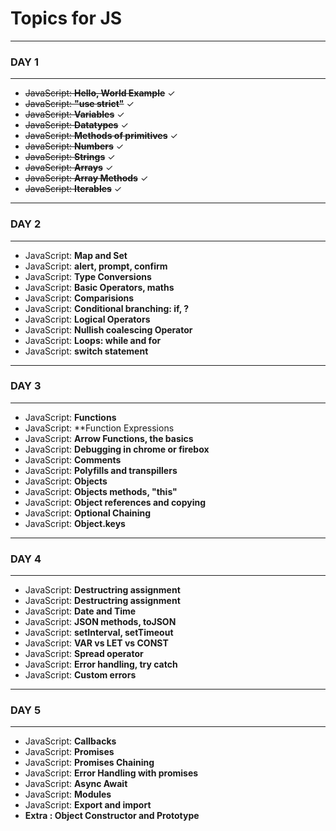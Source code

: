# Topics for JS
___
### DAY 1
___


* ~~JavaScript: **Hello, World Example**~~ &check;
* ~~JavaScript: **"use strict"**~~ &check;
* ~~JavaScript: **Variables**~~ &check;
* ~~JavaScript: **Datatypes**~~ &check;
* ~~JavaScript: **Methods of primitives**~~ &check;
* ~~JavaScript: **Numbers**~~ &check;
* ~~JavaScript: **Strings**~~ &check;
* ~~JavaScript: **Arrays**~~ &check;
* ~~JavaScript: **Array Methods**~~ &check;
* ~~JavaScript: **Iterables**~~ &check;
___
### DAY 2
___
* JavaScript: **Map and Set**
* JavaScript: **alert, prompt, confirm**
* JavaScript: **Type Conversions**
* JavaScript: **Basic Operators, maths**
* JavaScript: **Comparisions**
* JavaScript: **Conditional branching: if, ?**
* JavaScript: **Logical Operators**
* JavaScript: **Nullish coalescing Operator**
* JavaScript: **Loops: while and for**
* JavaScript: **switch statement**
___

### DAY 3
___
* JavaScript: **Functions**
* JavaScript: **Function Expressions
* JavaScript: **Arrow Functions, the basics**
* JavaScript: **Debugging in chrome or firebox**
* JavaScript: **Comments**
* JavaScript: **Polyfills and transpillers**
* JavaScript: **Objects**
* JavaScript: **Objects methods, "this"**
* JavaScript: **Object references and copying**
* JavaScript: **Optional Chaining**
* JavaScript: **Object.keys**
___

### DAY 4
___
* JavaScript: **Destructring assignment**
* JavaScript: **Destructring assignment**
* JavaScript: **Date and Time**
* JavaScript: **JSON methods, toJSON**
* JavaScript: **setInterval, setTimeout**
* JavaScript: **VAR vs LET vs CONST**
* JavaScript: **Spread operator**
* JavaScript: **Error handling, try catch**
* JavaScript: **Custom errors**
___

### DAY 5
___
* JavaScript: **Callbacks**
* JavaScript: **Promises**
* JavaScript: **Promises Chaining**
* JavaScript: **Error Handling with promises**
* JavaScript: **Async Await**
* JavaScript: **Modules**
* JavaScript: **Export and import**
* **Extra : Object Constructor and Prototype**

